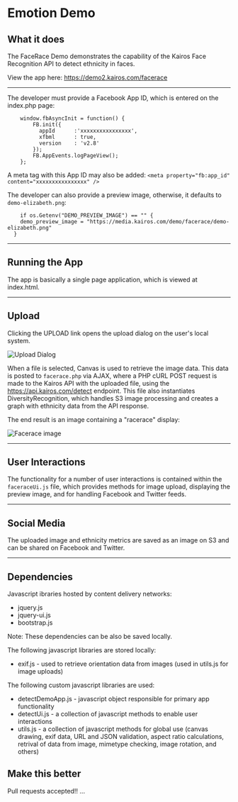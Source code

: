 # Emotion Demo

## What it does
The FaceRace Demo demonstrates the capability of the Kairos Face Recognition API to detect ethnicity in faces. 

View the app here: https://demo2.kairos.com/facerace

---

The developer must provide a Facebook App ID, which is entered on the index.php page:

        window.fbAsyncInit = function() {
            FB.init({
              appId      :'xxxxxxxxxxxxxxxx',
              xfbml      : true,
              version    : 'v2.8'
            });
            FB.AppEvents.logPageView();
        };
A meta tag with this App ID may also be added:
`<meta property="fb:app_id" content="xxxxxxxxxxxxxxxx" />`

The developer can also provide a preview image, otherwise, it defaults to `demo-elizabeth.png`:
```
    if os.Getenv("DEMO_PREVIEW_IMAGE") == "" {
    demo_preview_image = "https://media.kairos.com/demo/facerace/demo-elizabeth.png"
  }
```
---

## Running the App

The app is basically a single page application, which is viewed at index.html.

---

## Upload

Clicking the UPLOAD link opens the upload dialog on the user's local system.

![Upload Dialog](/go-demo/assets/docs/facerace/images/upload_dialog.png?raw=true)

When a file is selected, Canvas is used to retrieve the image data.  This data is posted to `facerace.php` via AJAX, where a PHP cURL POST request is made to the Kairos API with the uploaded file, using the https://api.kairos.com/detect endpoint.  This file also instantiates DiversityRecognition, which handles S3 image processing and creates a graph with ethnicity data from the API response.

The end result is an image containing a "racerace" display:

![Facerace image](/go-demo/assets/docs/facerace/images/facerace_image.png?raw=true)

---
## User Interactions

The functionality for a number of user interactions is contained within the `faceraceUi.js` file, which provides methods for image upload, displaying the preview image, and for handling Facebook and Twitter feeds.

---

## Social Media

The uploaded image and ethnicity metrics are saved as an image on S3 and can be shared on Facebook and Twitter.


---


## Dependencies
Javascript ibraries hosted by content delivery networks:
* jquery.js
* jquery-ui.js
* bootstrap.js

Note: These dependencies can be also be saved locally.

The following javascript libraries are stored locally:

* exif.js - used to retrieve orientation data from images (used in utils.js for image uploads)

The following custom javascript libraries are used:
* detectDemoApp.js - javascript object responsible for primary app functionality
* detectUi.js - a collection of javascript methods to enable user interactions
* utils.js - a collection of javascript methods for global use (canvas drawing, exif data, URL and JSON validation, aspect ratio calculations, retrival of data from image, mimetype checking, image rotation, and others)

## Make this better

Pull requests accepted!! 
...